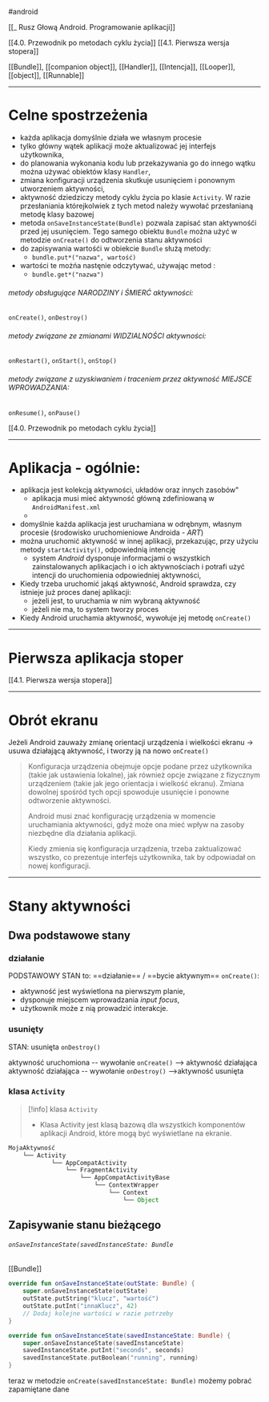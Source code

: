 #android 

[[_ Rusz Głową Android. Programowanie aplikacji]]

[[4.0. Przewodnik po metodach cyklu życia]]
[[4.1. Pierwsza wersja stopera]]

[[Bundle]], [[companion object]], [[Handler]], [[Intencja]], [[Looper]], [[object]], [[Runnable]]



-------
# Celne spostrzeżenia
- każda aplikacja domyślnie działa we własnym procesie
- tylko główny wątek aplikacji może aktualizować jej  interfejs użytkownika,
- do planowania wykonania kodu lub przekazywania go do innego wątku można używać obiektów klasy `Handler`,
- zmiana konfiguracji urządzenia skutkuje usunięciem i ponownym utworzeniem aktywności,
- aktywność dziedziczy metody cyklu życia po klasie `Activity`. W razie przesłaniania którejkolwiek z tych metod należy wywołać przesłanianą metodę klasy bazowej
- metoda `onSaveInstanceState(Bundle)` pozwala zapisać stan aktywnośći przed jej usunięciem. Tego samego obiektu `Bundle` można użyć w metodzie `onCreate()` do odtworzenia stanu aktywności
- do zapisywania wartośći w obiekcie `Bundle` służą metody:
	- `bundle.put*("nazwa", wartość)`
- wartości te możńa nastęnie odczytywać, używając metod :
	- `bundle.get*("nazwa")`


###### metody obsługujące NARODZINY i ŚMIERĆ aktywności:
`onCreate()`, `onDestroy()`

###### metody związane ze zmianami WIDZIALNOŚCI aktywności:
`onRestart()`, `onStart()`, `onStop()`

###### metody związane z uzyskiwaniem i traceniem przez aktywność MIEJSCE WPROWADZANIA:
`onResume()`, `onPause()`

[[4.0. Przewodnik po metodach cyklu życia]]

----

# Aplikacja - ogólnie:
- aplikacja jest kolekcją aktywności, układów oraz innych zasobów"
	- aplikacja musi mieć aktywność główną zdefiniowaną w `AndroidManifest.xml`
	- 
- domyślnie każda aplikacja jest uruchamiana w odrębnym, własnym procesie (środowisko uruchomieniowe Androida - *ART*)
- można uruchomić aktywność w innej aplikacji, przekazując, przy użyciu metody `startActivity()`, odpowiednią intencję
	- system *Android* dysponuje informacjami o wszystkich zainstalowanych aplikacjach i o ich aktywnościach i potrafi użyć intencji do uruchomienia odpowiedniej aktywności,
- Kiedy trzeba uruchomić jakąś aktywność, Android sprawdza, czy istnieje już proces danej aplikacji:
	- jeżeli jest, to uruchamia w nim wybraną aktywność
	- jeżeli nie ma, to system tworzy proces
- Kiedy Android uruchamia aktywność, wywołuje jej metodę `onCreate()`

---
# Pierwsza aplikacja stoper
[[4.1. Pierwsza wersja stopera]]


--------
# Obrót ekranu
Jeżeli Android zauważy zmianę orientacji urządzenia i wielkości ekranu -> usuwa działającą aktywność, i tworzy ją na nowo `onCreate()`

> Konfiguracja urządzenia obejmuje opcje podane przez użytkownika (takie jak ustawienia lokalne), jak również opcje związane z fizycznym urządzeniem (takie jak jego orientacja i wielkość ekranu). Zmiana dowolnej spośród tych opcji spowoduje usunięcie i ponowne odtworzenie aktywności.
> 
> Android musi znać konfigurację urządzenia w momencie uruchamiania aktywności, gdyż może ona mieć wpływ na zasoby niezbędne dla działania aplikacji.
> 
> Kiedy zmienia się konfiguracja urządzenia, trzeba zaktualizować wszystko, co prezentuje interfejs użytkownika, tak by odpowiadał on nowej konfiguracji.

---------
# Stany aktywności

## Dwa podstawowe stany
### działanie
PODSTAWOWY STAN to: ==działanie== / ==bycie aktywnym== `onCreate()`:
- aktywność jest wyświetlona na pierwszym planie,
- dysponuje miejscem wprowadzania *input focus*,
- użytkownik może z nią prowadzić interakcje.

### usunięty
STAN: usunięta `onDestroy()`

aktywność uruchomiona -- wywołanie `onCreate()` --> aktywność działająca
aktywność działająca -- wywołanie `onDestroy()` -->aktywność usunięta

### klasa `Activity`
>[!info] klasa `Activity`
>- Klasa Activity jest klasą bazową dla wszystkich komponentów aplikacji Android, które mogą być wyświetlane na ekranie.
```d
MojaAktywność
    └── Activity
	        └── AppCompatActivity
	            └── FragmentActivity
	                └── AppCompatActivityBase
	                    └── ContextWrapper
	                        └── Context
	                            └── Object
```

## Zapisywanie stanu bieżącego

###### `onSaveInstanceState(savedInstanceState: Bundle`
[[Bundle]]



```kotlin
override fun onSaveInstanceState(outState: Bundle) {
    super.onSaveInstanceState(outState)
    outState.putString("klucz", "wartość")
    outState.putInt("innaKlucz", 42)
    // Dodaj kolejne wartości w razie potrzeby
}

```


```kotlin
override fun onSaveInstanceState(savedInstanceState: Bundle) {
    super.onSaveInstanceState(savedInstanceState)
    savedInstanceState.putInt("seconds", seconds)
    savedInstanceState.putBoolean("running", running)
}

```
teraz w metodzie `onCreate(savedInstanceState: Bundle)` możemy pobrać zapamiętane dane










